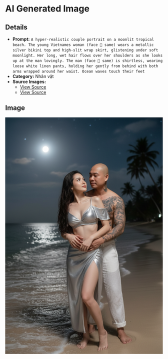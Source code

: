 # AI Generated Image

## Details
- **Prompt:** `A hyper-realistic couple portrait on a moonlit tropical beach. The young Vietnames woman (face 💯 same) wears a metallic silver bikini top and high-slit wrap skirt, glistening under soft moonlight. Her long, wet hair flows over her shoulders as she looks up at the man lovingly. The man (face 💯 same) is shirtless, wearing loose white linen pants, holding her gently from behind with both arms wrapped around her waist. Ocean waves touch their feet`
- **Category:** Nhân vật
- **Source Images:**
  - [View Source](https://raw.githubusercontent.com/lenzcomvth/Somethings/main/Models/Male/HungChuaRemake.png)
  - [View Source](https://raw.githubusercontent.com/lenzcomvth/Somethings/main/Models/Female/Female1.jpg)

## Image
![AI Generated Image](./image-2025-10-16T18-59-58-552Z-bv1l3.png)